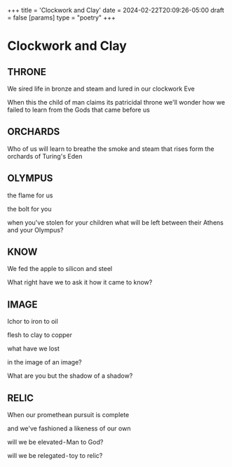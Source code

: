 +++
title = 'Clockwork and Clay'
date = 2024-02-22T20:09:26-05:00
draft = false
[params]
    type = "poetry"
+++

# Clockwork and Clay


## THRONE

We sired life in bronze and steam and lured in our clockwork Eve

When this the child of man claims its patricidal throne we'll wonder how we failed to learn from the Gods that came before us

## ORCHARDS

Who of us will learn to breathe the smoke and steam that rises form the orchards of Turing's Eden

## OLYMPUS

the flame for us 

the bolt for you

when you've stolen for your children what will be left between their Athens and your Olympus?

## KNOW

We fed the apple to silicon and steel 

What right have we to ask it how it came to know?


## IMAGE

Ichor to iron to oil 

flesh to clay to copper 

what have we lost  

in the image of an image? 

What are you but the shadow of a shadow?

## RELIC

When our promethean pursuit is complete 

and we've fashioned a likeness of our own 

will we be elevated - Man to God? 

will we be relegated - toy to relic?

